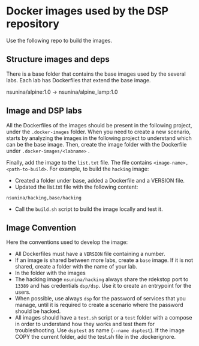 # Docker images used by the DSP repository  
Use the following repo to build the images. 

## Structure images and deps   
There is a base folder that contains the base images used by the several labs.
Each lab has Dockerfiles that extend the base image.


nsunina/alpine:1.0
    -> nsunina/alpine_lamp:1.0

## Image and DSP labs
All the Dockerfiles of the images should be present in the following project, under the `.docker-images` folder. 
When you need to create a new scenario, starts by analyzing the images in the following project to understand which can be the base image. 
Then, create the image folder with the Dockerfile under `.docker-images/<labname>` . 

Finally, add the image to the `list.txt` file. The file contains `<image-name>,<path-to-build>`.
For example, to build the `hacking` image: 
* Created a folder under base, added a Dockerfile and a VERSION file. 
* Updated the list.txt file with the following content: 
```
nsunina/hacking,base/hacking
```

* Call the `build.sh` script to build the image locally and test it. 

## Image Convention 
Here the conventions used to develop the image: 
* All Dockerfiles must have a `VERSION` file containing a number. 
* If an image is shared between more labs, create a `base` image. If it is not shared, create a folder with the name of your lab. 
* In the folder with the images 
* The hacking image `nsunina/hacking` always share the rdekstop port to `13389` and has credentials `dsp/dsp`.  Use it to create an entrypoint for the users. 
* When possible, use always `dsp` for the password of services that you manage, until it is required to create a scenario where the password should be hacked. 
* All images should have a `test.sh` script or a `test` folder with a compose in order to understand how they works and test them for troubleshooting. Use `dsptest` as name (`--name dsptest`). If the image COPY the current folder, add the test.sh file in the .dockerignore.



